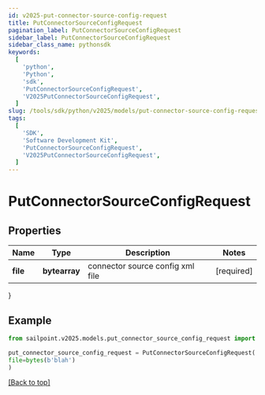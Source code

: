```yaml
---
id: v2025-put-connector-source-config-request
title: PutConnectorSourceConfigRequest
pagination_label: PutConnectorSourceConfigRequest
sidebar_label: PutConnectorSourceConfigRequest
sidebar_class_name: pythonsdk
keywords:
  [
    'python',
    'Python',
    'sdk',
    'PutConnectorSourceConfigRequest',
    'V2025PutConnectorSourceConfigRequest',
  ]
slug: /tools/sdk/python/v2025/models/put-connector-source-config-request
tags:
  [
    'SDK',
    'Software Development Kit',
    'PutConnectorSourceConfigRequest',
    'V2025PutConnectorSourceConfigRequest',
  ]
---
```


# PutConnectorSourceConfigRequest

## Properties

| Name     | Type          | Description                      | Notes      |
| -------- | ------------- | -------------------------------- | ---------- |
| **file** | **bytearray** | connector source config xml file | [required] |

}

## Example

```python
from sailpoint.v2025.models.put_connector_source_config_request import PutConnectorSourceConfigRequest

put_connector_source_config_request = PutConnectorSourceConfigRequest(
file=bytes(b'blah')
)

```

[[Back to top]](#)
